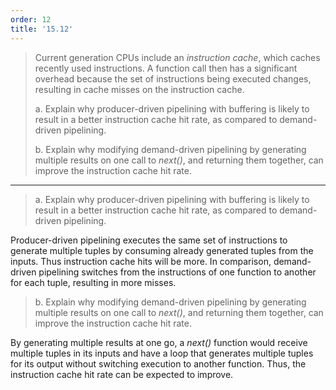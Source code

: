 ```yaml
---
order: 12
title: '15.12'
---
```

> Current generation CPUs include an _instruction cache_, which caches recently
> used instructions. A function call then has a significant overhead because the 
> set of instructions being executed changes, resulting in cache misses on the 
> instruction cache. 
> 
> a. Explain why producer-driven pipelining with buffering is likely to result 
> in a better instruction cache hit rate, as compared to demand-driven pipelining. 
> 
> b. Explain why modifying demand-driven pipelining by generating multiple results on
> one call to _next()_, and returning them together, can improve the instruction 
> cache hit rate. 

--------------------------------

> a. Explain why producer-driven pipelining with buffering is likely to result 
> in a better instruction cache hit rate, as compared to demand-driven pipelining. 

Producer-driven pipelining executes the same set of instructions to generate multiple 
tuples by consuming already generated tuples from the inputs. Thus instruction cache hits 
will be more. In comparison, demand-driven pipelining switches from the instructions of one 
function to another for each tuple, resulting in more misses. 

> b. Explain why modifying demand-driven pipelining by generating multiple results on
> one call to _next()_, and returning them together, can improve the instruction 
> cache hit rate. 

By generating multiple results at one go, a _next()_ function would receive multiple 
tuples in its inputs and have a loop that generates multiple tuples for its output 
without switching execution to another function. Thus, the instruction cache hit rate 
can be expected to improve.  